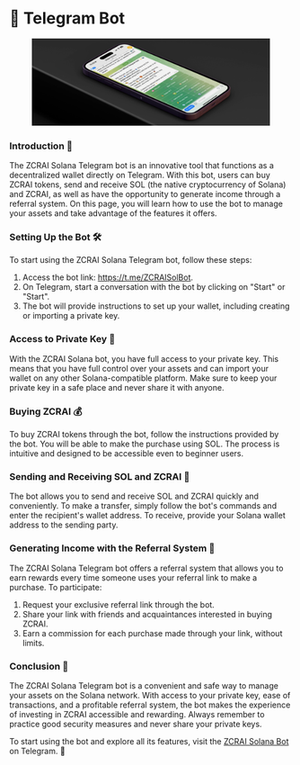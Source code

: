 # 🤖 Telegram Bot

<figure><img src="../../../.gitbook/assets/display_mockup_and_two_purple_phone_14_pro.png" alt=""><figcaption></figcaption></figure>

### Introduction 🌟

The ZCRAI Solana Telegram bot is an innovative tool that functions as a decentralized wallet directly on Telegram. With this bot, users can buy ZCRAI tokens, send and receive SOL (the native cryptocurrency of Solana) and ZCRAI, as well as have the opportunity to generate income through a referral system. On this page, you will learn how to use the bot to manage your assets and take advantage of the features it offers.

### Setting Up the Bot 🛠️

To start using the ZCRAI Solana Telegram bot, follow these steps:

1. Access the bot link: https://t.me/ZCRAISolBot.
2. On Telegram, start a conversation with the bot by clicking on "Start" or "Start".
3. The bot will provide instructions to set up your wallet, including creating or importing a private key.

### Access to Private Key 🔐

With the ZCRAI Solana bot, you have full access to your private key. This means that you have full control over your assets and can import your wallet on any other Solana-compatible platform. Make sure to keep your private key in a safe place and never share it with anyone.

### Buying ZCRAI 💰

To buy ZCRAI tokens through the bot, follow the instructions provided by the bot. You will be able to make the purchase using SOL. The process is intuitive and designed to be accessible even to beginner users.

### Sending and Receiving SOL and ZCRAI 💸

The bot allows you to send and receive SOL and ZCRAI quickly and conveniently. To make a transfer, simply follow the bot's commands and enter the recipient's wallet address. To receive, provide your Solana wallet address to the sending party.

### Generating Income with the Referral System 🤑

The ZCRAI Solana Telegram bot offers a referral system that allows you to earn rewards every time someone uses your referral link to make a purchase. To participate:

1. Request your exclusive referral link through the bot.
2. Share your link with friends and acquaintances interested in buying ZCRAI.
3. Earn a commission for each purchase made through your link, without limits.

### Conclusion 🎉

The ZCRAI Solana Telegram bot is a convenient and safe way to manage your assets on the Solana network. With access to your private key, ease of transactions, and a profitable referral system, the bot makes the experience of investing in ZCRAI accessible and rewarding. Always remember to practice good security measures and never share your private keys.

To start using the bot and explore all its features, visit the [ZCRAI Solana Bot](https://t.me/ZCRAISolBot) on Telegram. 🚀
